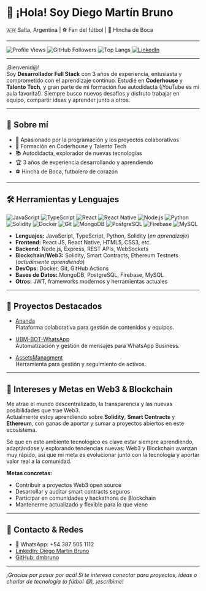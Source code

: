 # 👋 ¡Hola! Soy Diego Martín Bruno

🇦🇷 Salta, Argentina | ⚽ Fan del fútbol | 💙 Hincha de Boca

---

![Profile Views](https://komarev.com/ghpvc/?username=dmbruno&style=flat-square)
![GitHub Followers](https://img.shields.io/github/followers/dmbruno?style=social)
![Top Langs](https://img.shields.io/github/languages/top/dmbruno/Ananda?style=flat-square)
[![LinkedIn](https://img.shields.io/badge/LinkedIn-blue?logo=linkedin&style=flat-square)](https://www.linkedin.com/in/diego-martin-bruno/)

---

¡Bienvenid@!  
Soy **Desarrollador Full Stack** con 3 años de experiencia, entusiasta y comprometido con el aprendizaje continuo. Estudié en **Coderhouse** y **Talento Tech**, y gran parte de mi formación fue autodidacta (¡YouTube es mi aula favorita!). Siempre busco nuevos desafíos y disfruto trabajar en equipo, compartir ideas y aprender junto a otros.

---

## 🚀 Sobre mí

- 🤝 Apasionado por la programación y los proyectos colaborativos
- 🏫 Formación en Coderhouse y Talento Tech
- 📚 Autodidacta, explorador de nuevas tecnologías
- 🏆 3 años de experiencia desarrollando y aprendiendo
- ⚽ Hincha de Boca, futbolero de corazón

---

## 🛠️ Herramientas y Lenguajes

![JavaScript](https://img.shields.io/badge/JavaScript-F7DF1E?logo=javascript&logoColor=black&style=flat-square)
![TypeScript](https://img.shields.io/badge/TypeScript-3178C6?logo=typescript&logoColor=white&style=flat-square)
![React](https://img.shields.io/badge/React-20232A?logo=react&logoColor=61DAFB&style=flat-square)
![React Native](https://img.shields.io/badge/React_Native-20232A?logo=react&logoColor=61DAFB&style=flat-square)
![Node.js](https://img.shields.io/badge/Node.js-339933?logo=nodedotjs&logoColor=white&style=flat-square)
![Python](https://img.shields.io/badge/Python-3776AB?logo=python&logoColor=white&style=flat-square)
![Solidity](https://img.shields.io/badge/Solidity-363636?logo=solidity&logoColor=white&style=flat-square)
![Docker](https://img.shields.io/badge/Docker-2496ED?logo=docker&logoColor=white&style=flat-square)
![Git](https://img.shields.io/badge/Git-F05032?logo=git&logoColor=white&style=flat-square)
![MongoDB](https://img.shields.io/badge/MongoDB-47A248?logo=mongodb&logoColor=white&style=flat-square)
![PostgreSQL](https://img.shields.io/badge/PostgreSQL-336791?logo=postgresql&logoColor=white&style=flat-square)
![Firebase](https://img.shields.io/badge/Firebase-FFCA28?logo=firebase&logoColor=black&style=flat-square)
![MySQL](https://img.shields.io/badge/MySQL-4479A1?logo=mysql&logoColor=white&style=flat-square)

- **Lenguajes:** JavaScript, TypeScript, Python, Solidity (_en aprendizaje_)
- **Frontend:** React JS, React Native, HTML5, CSS3, etc.
- **Backend:** Node.js, Express, REST APIs, WebSockets
- **Blockchain/Web3:** Solidity, Smart Contracts, Ethereum Testnets (_actualmente aprendiendo_)
- **DevOps:** Docker, Git, GitHub Actions
- **Bases de Datos:** MongoDB, PostgreSQL, Firebase, MySQL
- **Otros:** JWT, frameworks modernos y herramientas actuales

---

## 💼 Proyectos Destacados

- [Ananda](https://github.com/dmbruno/Ananda)  
  Plataforma colaborativa para gestión de contenidos y equipos.

- [UBM-BOT-WhatsApp](https://github.com/dmbruno/UBM-BOT-WhatsApp)  
  Automatización y gestión de mensajes para WhatsApp Business.

- [AssetsManagment](https://github.com/dmbruno/AssetsManagment)  
  Herramienta para gestión y seguimiento de activos.

---

## 🌱 Intereses y Metas en Web3 & Blockchain

Me atrae el mundo descentralizado, la transparencia y las nuevas posibilidades que trae Web3.  
Actualmente estoy aprendiendo sobre **Solidity**, **Smart Contracts** y **Ethereum**, con ganas de aportar y sumar a proyectos abiertos en este ecosistema.

Sé que en este ambiente tecnológico es clave estar siempre aprendiendo, adaptándose y explorando tendencias nuevas: Web3 y Blockchain avanzan muy rápido, así que mi meta es evolucionar junto con la tecnología y aportar valor real a la comunidad.

**Metas concretas:**
- Contribuir a proyectos Web3 open source
- Desarrollar y auditar smart contracts seguros
- Participar en comunidades y hackathons de Blockchain
- Mantenerme actualizado y flexible para lo que viene

---

## 🤝 Contacto & Redes

- 📱 WhatsApp: +54 387 505 1112
- [LinkedIn: Diego Martín Bruno](https://www.linkedin.com/in/diego-martin-bruno/)
- [GitHub: dmbruno](https://github.com/dmbruno)

---

_¡Gracias por pasar por acá! Si te interesa conectar para proyectos, ideas o charlar de tecnología (o fútbol 😄), ¡escribime!_
